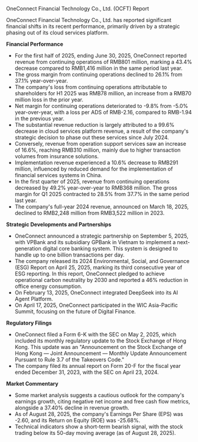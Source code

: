OneConnect Financial Technology Co., Ltd. (OCFT) Report

OneConnect Financial Technology Co., Ltd. has reported significant financial shifts in its recent performance, primarily driven by a strategic phasing out of its cloud services platform.

**Financial Performance**
*   For the first half of 2025, ending June 30, 2025, OneConnect reported revenue from continuing operations of RMB801 million, marking a 43.4% decrease compared to RMB1,416 million in the same period last year.
*   The gross margin from continuing operations declined to 26.1% from 37.1% year-over-year.
*   The company's loss from continuing operations attributable to shareholders for H1 2025 was RMB78 million, an increase from a RMB70 million loss in the prior year.
*   Net margin for continuing operations deteriorated to -9.8% from -5.0% year-over-year, with a loss per ADS of RMB-2.16, compared to RMB-1.94 in the previous year.
*   The substantial revenue reduction is largely attributed to a 99.6% decrease in cloud services platform revenue, a result of the company's strategic decision to phase out these services since July 2024.
*   Conversely, revenue from operation support services saw an increase of 16.6%, reaching RMB310 million, mainly due to higher transaction volumes from insurance solutions.
*   Implementation revenue experienced a 10.6% decrease to RMB291 million, influenced by reduced demand for the implementation of financial services systems in China.
*   In the first quarter of 2025, revenue from continuing operations decreased by 49.2% year-over-year to RMB368 million. The gross margin for Q1 2025 contracted to 28.5% from 37.7% in the same period last year.
*   The company's full-year 2024 revenue, announced on March 18, 2025, declined to RMB2,248 million from RMB3,522 million in 2023.

**Strategic Developments and Partnerships**
*   OneConnect announced a strategic partnership on September 5, 2025, with VPBank and its subsidiary GPBank in Vietnam to implement a next-generation digital core banking system. This system is designed to handle up to one billion transactions per day.
*   The company released its 2024 Environmental, Social, and Governance (ESG) Report on April 25, 2025, marking its third consecutive year of ESG reporting. In this report, OneConnect pledged to achieve operational carbon neutrality by 2030 and reported a 46% reduction in office energy consumption.
*   On February 13, 2025, OneConnect integrated DeepSeek into its AI Agent Platform.
*   On April 17, 2025, OneConnect participated in the WIC Asia-Pacific Summit, focusing on the future of Digital Finance.

**Regulatory Filings**
*   OneConnect filed a Form 6-K with the SEC on May 2, 2025, which included its monthly regulatory update to the Stock Exchange of Hong Kong. This update was an "Announcement on the Stock Exchange of Hong Kong — Joint Announcement — Monthly Update Announcement Pursuant to Rule 3.7 of the Takeovers Code."
*   The company filed its annual report on Form 20-F for the fiscal year ended December 31, 2023, with the SEC on April 23, 2024.

**Market Commentary**
*   Some market analysis suggests a cautious outlook for the company's earnings growth, citing negative net income and free cash flow metrics, alongside a 37.40% decline in revenue growth.
*   As of August 28, 2025, the company's Earnings Per Share (EPS) was -2.60, and its Return on Equity (ROE) was -25.68%.
*   Technical indicators show a short-term bearish signal, with the stock trading below its 50-day moving average (as of August 28, 2025).